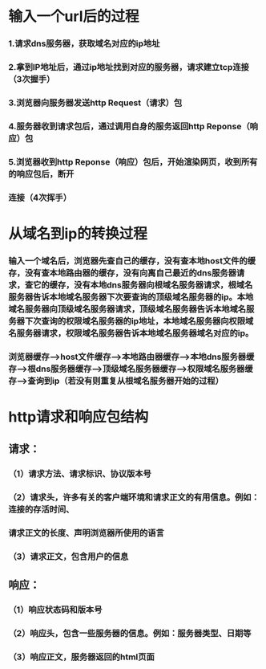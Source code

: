 # 输入一个url后的过程

### 1.请求dns服务器，获取域名对应的ip地址

### 2.拿到IP地址后，通过ip地址找到对应的服务器，请求建立tcp连接（3次握手）

### 3.浏览器向服务器发送http Request（请求）包

### 4.服务器收到请求包后，通过调用自身的服务返回http Reponse（响应）包

### 5.浏览器收到http Reponse（响应）包后，开始渲染网页，收到所有的响应包后，断开

### 连接（4次挥手）



# 从域名到ip的转换过程

### 输入一个域名后，浏览器先查自己的缓存，没有查本地host文件的缓存，没有查本地路由器的缓存，没有向离自己最近的dns服务器请求，查它的缓存，没有本地dns服务器向根域名服务器请求，根域名服务器告诉本地域名服务器下次要查询的顶级域名服务器的ip。本地域名服务器向顶级域名服务器请求，顶级域名服务器告诉本地域名服务器下次查询的权限域名服务器的ip地址，本地域名服务器向权限域名服务器请求，权限域名服务器告诉本地域名服务器域名对应的ip。



### 浏览器缓存——>host文件缓存——>本地路由器缓存——>本地dns服务器缓存——>根dns服务器缓存——>顶级域名服务器缓存——>权限域名服务器缓存——>查询到ip（若没有则重复从根域名服务器开始的过程）







# http请求和响应包结构

## 请求：

### （1）请求方法、请求标识、协议版本号

### （2）请求头，许多有关的客户端环境和请求正文的有用信息。例如：连接的存活时间、

### 请求正文的长度、声明浏览器所使用的语言

### （3）请求正文，包含用户的信息



## 响应：

### （1）响应状态码和版本号

### （2）响应头，包含一些服务器的信息。例如：服务器类型、日期等

### （3）响应正文，服务器返回的html页面

